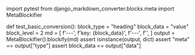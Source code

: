import pytest
from django_markdown_converter.blocks.meta import MetaBlockifier


def test_basic_conversion():
    block_type = "heading"
    block_data = "value"
    block_level = 2
    md = [
        f'---',
        f'key: {block_data}',
        f'---',
        f'',
    ]
    output = MetaBlockifier().blockify(md)
    assert isinstance(output, dict)
    assert "meta" == output["type"]
    assert block_data == output["data"]

